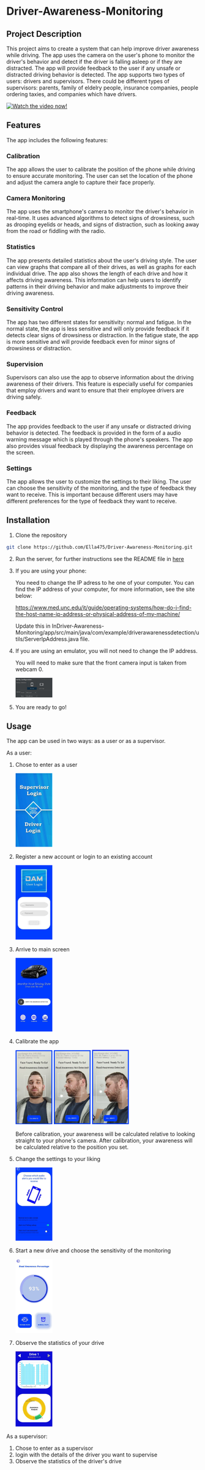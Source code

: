 # Driver-Awareness-Monitoring

## Project Description
This project aims to create a system that can help improve driver awareness while driving.
The app uses the camera on the user's phone to monitor the driver's behavior and detect if the driver is falling asleep or if they are distracted.
The app will provide feedback to the user if any unsafe or distracted driving behavior is detected. The app supports two types of users: drivers and supervisors.
There could be different types of supervisors: parents, family of eldelry people, insurance companies, people ordering taxies, and companies which have drivers. 

[![Watch the video now!](https://img.youtube.com/vi/gPt2YpkQpa0/0.jpg)](https://www.youtube.com/watch?v=gPt2YpkQpa0)

## Features
The app includes the following features:

### Calibration
The app allows the user to calibrate the position of the phone while driving to ensure accurate monitoring. 
The user can set the location of the phone and adjust the camera angle to capture their face properly.

### Camera Monitoring
The app uses the smartphone's camera to monitor the driver's behavior in real-time. 
It uses advanced algorithms to detect signs of drowsiness, such as drooping eyelids or heads,
and signs of distraction, such as looking away from the road or fiddling with the radio.

### Statistics
The app presents detailed statistics about the user's driving style. 
The user can view graphs that compare all of their drives, as well as graphs for each individual drive.
The app also shows the length of each drive and how it affects driving awareness.
This information can help users to identify patterns in their driving behavior and make adjustments to improve their driving awareness.

### Sensitivity Control
The app has two different states for sensitivity: normal and fatigue.
In the normal state, the app is less sensitive and will only provide feedback if it detects clear signs of drowsiness or distraction. 
In the fatigue state, the app is more sensitive and will provide feedback even for minor signs of drowsiness or distraction.

### Supervision
Supervisors can also use the app to observe information about the driving awareness of their drivers.
This feature is especially useful for companies that employ drivers and want to ensure that their employee drivers are driving safely.

### Feedback
The app provides feedback to the user if any unsafe or distracted driving behavior is detected.
The feedback is provided in the form of a audio warning message which is played through the phone's speakers.
The app also provides visual feedback by displaying the awareness percentage on the screen.

### Settings
The app allows the user to customize the settings to their liking.
The user can choose the sensitivity of the monitoring, and the type of feedback they want to receive.
This is important because different users may have different preferences for the type of feedback they want to receive.


## Installation
1. Clone the repository

```bash
git clone https://github.com/Ella475/Driver-Awareness-Monitoring.git
```
2. Run the server, for further instructions see the README file in [here](https://github.com/Ella475/Db-and-Server-For-Awareness-Detection-App)

3. If you are using your phone:

    You need to change the IP adress to he one of your computer. You can find the IP address of your computer, for more information, see the site below:

   https://www.med.unc.edu/it/guide/operating-systems/how-do-i-find-the-host-name-ip-address-or-physical-address-of-my-machine/

   Update this in InDriver-Awareness-Monitoring/app/src/main/java/com/example/driverawarenessdetection/utils/ServerIpAddress.java file.
   
4. If you are using an emulator, you will not need to change the IP address. 

   You will need to make sure that the front camera input is taken from webcam 0.

   <img src="images/webcam.jpg" alt="alt text" style="width:20%;">

5. You are ready to go!

## Usage
The app can be used in two ways: as a user or as a supervisor.

As a user:
1. Chose to enter as a user

   <img src="images/photo_welcome.jpg" alt="alt text" style="width:20%;">
   
2. Register a new account or login to an existing account

   <img src="images/photo_reg.jpg" alt="alt text" style="width:20%;">
   
4. Arrive to main screen

    <img src="images/photo_main.jpg" alt="alt text" style="width:20%;">
   
5. Calibrate the app

    <img src="images/photo_cal_1.jpg" alt="alt text" style="width:20%;">
   
    <img src="images/photo_cal_2.jpg" alt="alt text" style="width:20%;">
   
    <img src="images/photo_cal_3.jpg" alt="alt text" style="width:20%;">
    
    
    Before calibration, your awareness will be calculated relative to looking straight to your phone's camera.
    After calibration, your awareness will be calculated relative to the position you set.
   
6. Change the settings to your liking

    <img src="images/photo_settings.jpg" alt="alt text" style="width:20%;">
   
7. Start a new drive and choose the sensitivity of the monitoring

    <img src="images/photo_start.jpg" alt="alt text" style="width:20%;">
   
8. Observe the statistics of your drive

    <img src="images/photo_stat.jpg" alt="alt text" style="width:20%;">
 


As a supervisor:
1. Chose to enter as a supervisor
2. login with the details of the driver you want to supervise
3. Observe the statistics of the driver's drive


